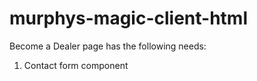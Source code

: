# murphys-magic-client-html

Become a Dealer page has the following needs:

1. Contact form component
